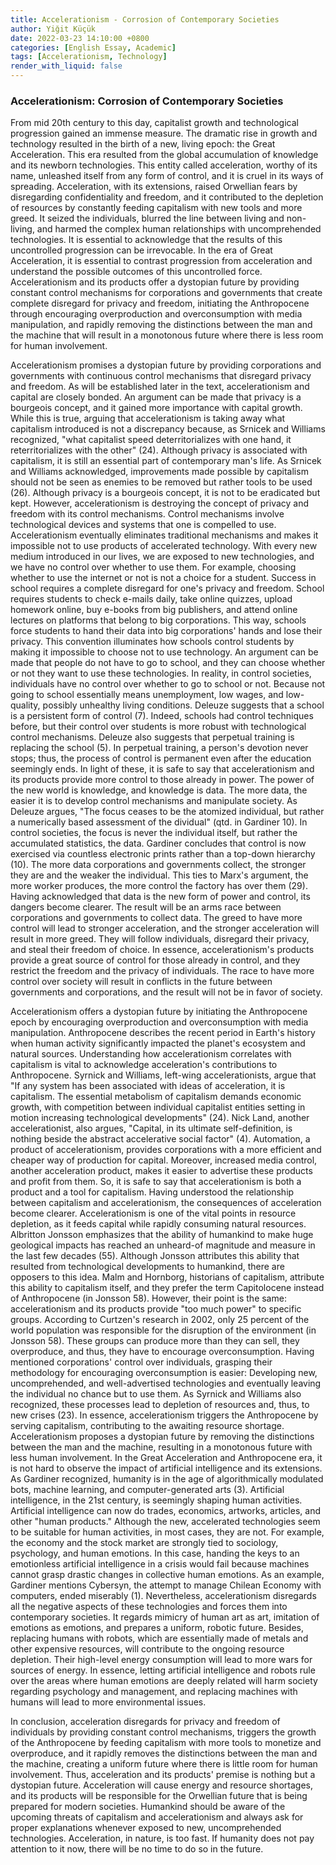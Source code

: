 ```yaml
---
title: Accelerationism - Corrosion of Contemporary Societies
author: Yiğit Küçük
date: 2022-03-23 14:10:00 +0800
categories: [English Essay, Academic]
tags: [Accelerationism, Technology]
render_with_liquid: false
---
```


### Accelerationism: Corrosion of Contemporary Societies

From mid 20th century to this day, capitalist growth and technological progression gained an immense measure. The dramatic rise in growth and technology resulted in the birth of a new, living epoch: the Great Acceleration. This era resulted from the global accumulation of knowledge and its newborn technologies. This entity called acceleration, worthy of its name, unleashed itself from any form of control, and it is cruel in its ways of spreading. Acceleration, with its extensions, raised Orwellian fears by disregarding
confidentiality and freedom, and it contributed to the depletion of resources by constantly feeding capitalism with new tools and more greed. It seized the individuals, blurred the line between living and non-living, and harmed the complex human relationships with uncomprehended technologies. It is essential to acknowledge that the results of this uncontrolled progression can be irrevocable. In the era of Great Acceleration, it is essential to contrast progression from acceleration and understand the possible outcomes of this uncontrolled force. Accelerationism and its products offer a dystopian future by providing constant control mechanisms for corporations and governments that create complete disregard for privacy and freedom, initiating the Anthropocene through encouraging overproduction and overconsumption with media manipulation, and rapidly removing the distinctions between the man and the machine that will result in a monotonous future where there is less room for human involvement.

Accelerationism promises a dystopian future by providing corporations and governments with continuous control mechanisms that disregard privacy and freedom. As will be established later in the text, accelerationism and capital are closely bonded. An argument can be made that privacy is a bourgeois concept, and it gained more importance with capital growth. While this is true, arguing that accelerationism is taking away what capitalism introduced is not a discrepancy because, as Srnicek and Williams recognized, "what capitalist speed deterritorializes with one hand, it reterritorializes with the other" (24). Although privacy is associated with capitalism, it is still an essential part of contemporary man's life. As Srnicek and Williams acknowledged, improvements made possible by capitalism should not be seen as enemies to be removed but rather tools to be used (26). Although privacy is a bourgeois concept, it is not to be eradicated but kept. However, accelerationism is destroying the concept of privacy and freedom with its control mechanisms. Control mechanisms involve technological devices and systems that one is compelled to use. Accelerationism eventually eliminates traditional mechanisms and makes it impossible not to use products of accelerated technology. With every new medium introduced in our lives, we are exposed to new technologies, and we have no control over whether to use them. For example, choosing whether to use the internet or not is not a choice for a student. Success in school requires a complete disregard for one's privacy and freedom. School requires students to check e-mails daily, take online quizzes, upload homework online, buy e-books from big publishers, and attend online lectures on platforms that belong to big corporations. This way, schools force students to hand their data into big corporations' hands and lose their privacy. This convention illuminates how schools control students by making it impossible to choose not to use technology. An argument can be made that people do not have to go to school, and they can choose whether or not they want to use these technologies. In reality, in control societies, individuals have no control over whether to go to school or not. Because not going to school essentially means unemployment, low wages, and low-quality, possibly unhealthy living conditions. Deleuze suggests that a school is a persistent form of control (7). Indeed, schools had control techniques before, but their control over students is more robust with technological control mechanisms. Deleuze also suggests that perpetual training is replacing the school (5). In perpetual training, a person's devotion never stops; thus, the process of control is permanent even after the education seemingly ends. In light of these, it is safe to say that accelerationism and its products provide more control to those already in power. The power of the new world is knowledge, and knowledge is data. The more data, the easier it is to develop control mechanisms and manipulate society. As Deleuze argues, "The focus ceases to be the atomized individual, but rather a numerically based assessment of the dividual" (qtd. in Gardiner 10). In control societies, the focus is never the individual itself, but rather the accumulated statistics, the data. Gardiner concludes that control is now exercised via countless electronic prints rather than a top-down hierarchy (10). The more data corporations and governments collect, the stronger they are and the weaker the individual. This ties to Marx's argument, the more worker produces, the more control the factory has over them (29). Having acknowledged that data is the new form of power and control, its dangers become clearer. The result will be an arms race between corporations and governments to collect data. The greed to have more control will lead to stronger acceleration, and the stronger acceleration will result in more greed. They will follow individuals, disregard their privacy, and steal their freedom of choice. In essence, accelerationism's products provide a great source of control for those already in control, and they restrict the freedom and the privacy of individuals. The race to have more control over society will result in conflicts in the future between governments and corporations, and the result will not be in favor of society.

Accelerationism offers a dystopian future by initiating the Anthropocene epoch by encouraging overproduction and overconsumption with media manipulation. Anthropocene
describes the recent period in Earth's history when human activity significantly impacted the planet's ecosystem and natural sources. Understanding how accelerationism correlates with capitalism is vital to acknowledge acceleration's contributions to Anthropocene. Syrnick and Williams, left-wing accelerationists, argue that "If any system has been associated with ideas of acceleration, it is capitalism. The essential metabolism of capitalism demands economic growth, with competition between individual capitalist entities setting in motion increasing technological developments" (24). Nick Land, another accelerationist, also argues, "Capital, in its ultimate self-definition, is nothing beside the abstract accelerative social factor" (4). Automation, a product of accelerationism, provides corporations with a more efficient and cheaper way of production for capital. Moreover, increased media control, another acceleration product, makes it easier to advertise these products and profit from them. So, it is safe to say that accelerationism is both a product and a tool for capitalism. Having understood the relationship between capitalism and accelerationism, the consequences of acceleration become clearer. Accelerationism is one of the vital points in resource depletion, as it feeds capital while rapidly consuming natural resources. Albritton Jonsson emphasizes that the ability of humankind to make huge geological impacts has
reached an unheard-of magnitude and measure in the last few decades (55). Although Jonsson attributes this ability that resulted from technological developments to humankind, there are opposers to this idea. Malm and Hornborg, historians of capitalism, attribute this ability to capitalism itself, and they prefer the term Capitolocene instead of Anthropocene (in Jonsson 58). However, their point is the same: accelerationism and its products provide "too much power" to specific groups. According to Curtzen's research in 2002, only 25 percent of the world population was responsible for the disruption of the environment (in Jonsson 58). These groups can produce more than they can sell, they overproduce, and thus, they have to encourage overconsumption. Having mentioned corporations' control over individuals, grasping their methodology for encouraging overconsumption is easier: Developing new, 
uncomprehended, and well-advertised technologies and eventually leaving the individual no chance but to use them. As Syrnick and Williams also recognized, these processes lead to depletion of resources and, thus, to new crises (23). In essence, accelerationism triggers the Anthropocene by serving capitalism, contributing to the awaiting resource shortage.
Accelerationism proposes a dystopian future by removing the distinctions between the man and the machine, resulting in a monotonous future with less human involvement. In the Great Acceleration and Anthropocene era, it is not hard to observe the impact of artificial intelligence and its extensions. As Gardiner recognized, humanity is in the age of
algorithmically modulated bots, machine learning, and computer-generated arts (3). Artificial intelligence, in the 21st century, is seemingly shaping human activities. Artificial intelligence can now do trades, economics, artworks, articles, and other "human products." Although the new, accelerated technologies seem to be suitable for human activities, in most cases, they are not. For example, the economy and the stock market are strongly tied to sociology, psychology, and human emotions. In this case, handing the keys to an emotionless artificial intelligence in a crisis would fail because machines cannot grasp drastic changes in collective human emotions. As an example, Gardiner mentions Cybersyn, the attempt to manage Chilean Economy with computers, ended miserably (1). Nevertheless, accelerationism disregards all the negative aspects of these technologies and forces them into contemporary societies. It regards mimicry of human art as art, imitation of emotions as emotions, and prepares a uniform, robotic future. Besides, replacing humans with robots, which are essentially made of metals and other expensive resources, will contribute to the ongoing resource depletion. Their high-level energy consumption will lead to more wars for sources of energy. In essence, letting artificial intelligence and robots rule over the areas where human emotions are deeply related will harm society regarding psychology and management, and replacing machines with humans will lead to more environmental issues.

In conclusion, acceleration disregards for privacy and freedom of individuals by providing constant control mechanisms, triggers the growth of the Anthropocene by feeding capitalism with more tools to monetize and overproduce, and it rapidly removes the distinctions between the man and the machine, creating a uniform future where there is little room for human involvement. Thus, acceleration and its products' premise is nothing but a dystopian future. Acceleration will cause energy and resource shortages, and its products will be responsible for the Orwellian future that is being prepared for modern societies. Humankind should be aware of the upcoming threats of capitalism and accelerationism and
always ask for proper explanations whenever exposed to new, uncomprehended technologies. Acceleration, in nature, is too fast. If humanity does not pay attention to it now, there will be no time to do so in the future.
